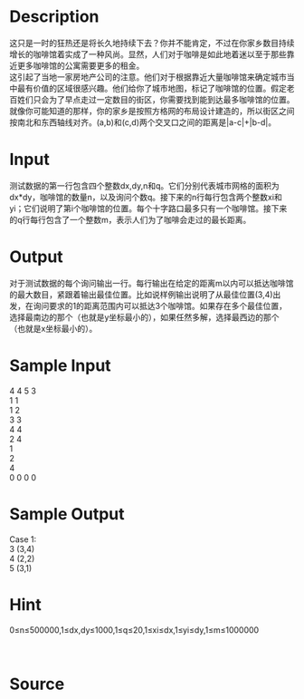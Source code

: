 
# Description

<div class="content"><div>这只是一时的狂热还是将长久地持续下去？你并不能肯定，不过在你家乡数目持续增长的咖啡馆着实成了一种风尚。显然，人们对于咖啡是如此地着迷以至于那些靠近更多咖啡馆的公寓需要更多的租金。</div>
<div>这引起了当地一家房地产公司的注意。他们对于根据靠近大量咖啡馆来确定城市当中最有价值的区域很感兴趣。他们给你了城市地图，标记了咖啡馆的位置。假定老百姓们只会为了早点走过一定数目的街区，你需要找到能到达最多咖啡馆的位置。就像你可能知道的那样，你的家乡是按照方格网的布局设计建造的，所以街区之间按南北和东西轴线对齐。(a,b)和(c,d)两个交叉口之间的距离是|a-c|+|b-d|。</div>
<div></div>
<p></p></div>

# Input

<div class="content"><div>测试数据的第一行包含四个整数dx,dy,n和q。它们分别代表城市网格的面积为dx*dy，咖啡馆的数量n，以及询问个数q。接下来的n行每行包含两个整数xi和yi；它们说明了第i个咖啡馆的位置。每个十字路口最多只有一个咖啡馆。接下来的q行每行包含了一个整数m，表示人们为了咖啡会走过的最长距离。</div>
<div></div>
<p></p></div>

# Output

<div class="content"><div>对于测试数据的每个询问输出一行。每行输出在给定的距离m以内可以抵达咖啡馆的最大数目，紧跟着输出最佳位置。比如说样例输出说明了从最佳位置(3,4)出发，在询问要求的1的距离范围内可以抵达3个咖啡馆。如果存在多个最佳位置，选择最南边的那个（也就是y坐标最小的），如果任然多解，选择最西边的那个（也就是x坐标最小的）。</div>
<div>
<div></div>
</div>
<p></p></div>

# Sample Input

<div class="content"><span class="sampledata">4 4 5 3<br/>
1 1<br/>
1 2<br/>
3 3<br/>
4 4<br/>
2 4<br/>
1<br/>
2<br/>
4<br/>
0 0 0 0</span></div>

# Sample Output

<div class="content"><span class="sampledata">Case 1:<br/>
3 (3,4)<br/>
4 (2,2)<br/>
5 (3,1)</span></div>

# Hint

<div class="content"><p></p><p>0≤n≤500000,1≤dx,dy≤1000,1≤q≤20,1≤xi≤dx,1≤yi≤dy,1≤m≤1000000</p><br/>
<p></p><p></p></div>

# Source

<div class="content"><p><a href="problemset.php?search="></a></p></div>

